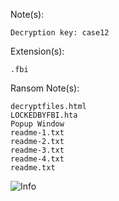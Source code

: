 Note(s):  
```
Decryption key: case12
```
Extension(s): 
```
.fbi
```
Ransom Note(s): 
```
decryptfiles.html
LOCKEDBYFBI.hta
Popup Window
readme-1.txt
readme-2.txt
readme-3.txt
readme-4.txt
readme.txt
```
![Info](https://github.com/user-attachments/assets/d21e97ce-4d6f-4b76-998d-59cc2df1ce44)  
